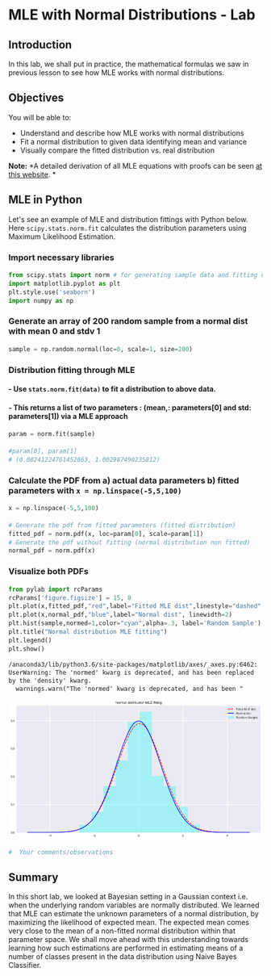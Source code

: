 
# MLE with Normal Distributions - Lab

## Introduction

In this lab, we shall put in practice, the mathematical formulas we saw in previous lesson to see how MLE works with normal distributions. 

## Objectives
You will be able to:

* Understand and describe how MLE works with normal distributions
* Fit a normal distribution to given data identifying mean and variance
* Visually compare the fitted distribution vs. real distribution


**Note:** *A detailed derivation of all MLE equations with proofs can be seen [at this website](https://www.statlect.com/fundamentals-of-statistics/normal-distribution-maximum-likelihood). *

## MLE in Python

Let's see an example of MLE and distribution fittings with Python below. Here `scipy.stats.norm.fit` calculates the distribution parameters using Maximum Likelihood Estimation.

### Import necessary libraries


```python
from scipy.stats import norm # for generating sample data and fitting distributions
import matplotlib.pyplot as plt
plt.style.use('seaborn')
import numpy as np
```

### Generate an array of 200 random sample from a normal dist with mean 0 and stdv 1


```python
sample = np.random.normal(loc=0, scale=1, size=200)
```

### Distribution fitting through MLE
#### -  Use `stats.norm.fit(data)` to fit a distribution to above data.
#### - This returns a list of two parameters : (mean,: parameters[0] and std:  parameters[1]) via a MLE approach 


```python
param = norm.fit(sample)

#param[0], param[1]
# (0.08241224761452863, 1.002987490235812)
```

### Calculate the PDF from a) actual data parameters b) fitted parameters with `x = np.linspace(-5,5,100)`


```python
x = np.linspace(-5,5,100)

# Generate the pdf from fitted parameters (fitted distribution)
fitted_pdf = norm.pdf(x, loc=param[0], scale=param[1])
# Generate the pdf without fitting (normal distribution non fitted)
normal_pdf = norm.pdf(x)
```

### Visualize both PDFs 


```python
from pylab import rcParams
rcParams['figure.figsize'] = 15, 8
plt.plot(x,fitted_pdf,"red",label="Fitted MLE dist",linestyle="dashed", linewidth=2)
plt.plot(x,normal_pdf,"blue",label="Normal dist", linewidth=2)
plt.hist(sample,normed=1,color="cyan",alpha=.3, label='Random Sample')
plt.title("Normal distribution MLE fitting")
plt.legend()
plt.show()
```

    /anaconda3/lib/python3.6/site-packages/matplotlib/axes/_axes.py:6462: UserWarning: The 'normed' kwarg is deprecated, and has been replaced by the 'density' kwarg.
      warnings.warn("The 'normed' kwarg is deprecated, and has been "



![png](index_files/index_11_1.png)



```python
#  Your comments/observations
```

## Summary 

In this short lab, we looked at Bayesian setting in a Gaussian context i.e. when the underlying random variables are normally distributed. We learned that MLE can estimate the unknown parameters of a normal distribution, by maximizing the likelihood of expected mean. The expected mean comes very close to the mean of a non-fitted normal distribution within that parameter space. We shall move ahead with this understanding towards learning how such estimations are performed in estimating means of a number of classes present in the data distribution using Naive Bayes Classifier.
